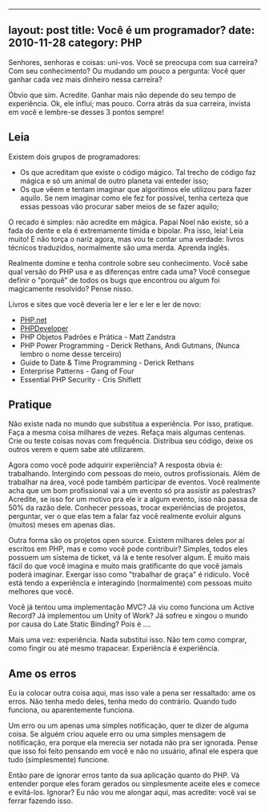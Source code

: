 ---
layout: post
title: Você é um programador?
date: 2010-11-28
category: PHP
----

Senhores, senhoras e coisas: uni-vos. Você se preocupa com sua carreira?
Com seu conhecimento? Ou mudando um pouco a pergunta: Você quer ganhar
cada vez mais dinheiro nessa carreira?

Óbvio que sim. Acredite. Ganhar mais não depende do seu tempo de
experiência. Ok, ele influi; mas pouco. Corra atrás da sua carreira,
invista em você e lembre-se desses 3 pontos sempre!

## Leia

Existem dois grupos de programadores:

-   Os que acreditam que existe o código mágico. Tal trecho de código
    faz mágica e só um animal de outro planeta vai enteder isso;
-   Os que vêem e tentam imaginar que algoritimos ele utilizou para
    fazer aquilo. Se nem imaginar como ele fez for possível, tenha
    certeza que essas pessoas vão procurar saber meios de se fazer
    aquilo;

O recado é simples: não acredite em mágica. Papai Noel não existe, só a
fada do dente e ela é extremamente tímida e bipolar. Pra isso, leia!
Leia muito! E não torça o nariz agora, mas vou te contar uma verdade:
livros técnicos traduzidos, normalmente são uma merda. Aprenda inglês.

Realmente domine e tenha controle sobre seu conhecimento. Você sabe qual
versão do PHP usa e as diferenças entre cada uma? Você consegue definir
o "porquê" de todos os bugs que encontrou ou algum foi magicamente
resolvido? Pense nisso.

Livros e sites que você deveria ler e ler e ler e ler de novo:

-   [PHP.net](http://www.php.net)
-   [PHPDeveloper](http://www.phpdeveloper.org)
-   PHP Objetos Padrões e Prática - Matt Zandstra
-   PHP Power Programming - Derick Rethans, Andi Gutmans, (Nunca lembro
    o nome desse terceiro)
-   Guide to Date & Time Programming - Derick Rethans
-   Enterprise Patterns - Gang of Four
-   Essential PHP Security - Cris Shiflett

## Pratique

Não existe nada no mundo que substitua a experiência. Por isso,
pratique. Faça a mesma coisa milhares de vezes. Refaça mais algumas
centenas. Crie ou teste coisas novas com frequência. Distribua seu
código, deixe os outros verem e quem sabe até utilizarem.

Agora como você pode adquirir experiência? A resposta óbvia é:
trabalhando. Intergindo com pessoas do meio, outros profissionais. Além
de trabalhar na área, você pode também participar de eventos. Você
realmente acha que um bom profissional vai a um evento só pra assistir
as palestras? Acredite, se isso for um motivo pra ele ir a algum evento,
isso não passa de 50% da razão dele. Conhecer pessoas, trocar
experiências de projetos, perguntar, ver o que elas tem a falar faz você
realmente evoluir alguns (muitos) meses em apenas dias.

Outra forma são os projetos open source. Existem milhares deles por aí
escritos em PHP, mas e como você pode contribuir? Simples, todos eles
possuem um sistema de ticket, vá lá e tente resolver algum. É muito mais
fácil do que você imagina e muito mais gratificante do que você jamais
poderá imaginar. Exergar isso como "trabalhar de graça" é ridículo. Você
está tendo a experiência e interagindo (normalmente) com pessoas muito
melhores que você.

Você já tentou uma implementação MVC? Já viu como funciona um Active
Record? Já implementou um Unity of Work? Já sofreu e xingou o mundo por
causa do Late Static Binding? Pois é ....

Mais uma vez: experiência. Nada substitui isso. Não tem como comprar,
como fingir ou até mesmo trapacear. Experiência é experiência.

## Ame os erros

Eu ia colocar outra coisa aqui, mas isso vale a pena ser ressaltado: ame
os erros. Não tenha medo deles, tenha medo do contrário. Quando tudo
funciona, ou aparentemente funciona.

Um erro ou um apenas uma simples notificação, quer te dizer de alguma
coisa. Se alguém criou aquele erro ou uma simples mensagem de
notificação, era porque ela merecia ser notada não pra ser ignorada.
Pense que isso foi feito pensando em você e não no usuário, afinal ele
espera que tudo (simplesmente) funcione.

Então pare de ignorar erros tanto da sua aplicação quanto do PHP. Vá
entender porque eles foram gerados ou simplesmente aceite eles e comece
e evitá-los. Ignorar? Eu não vou me alongar aqui, mas acredite: você vai
se ferrar fazendo isso.
